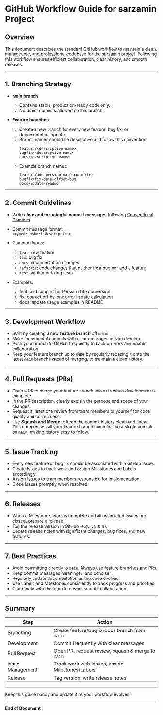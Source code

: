 # GitHub Workflow Guide for sarzamin Project

## Overview
This document describes the standard GitHub workflow to maintain a clean, manageable, and professional codebase for the sarzamin project. Following this workflow ensures efficient collaboration, clear history, and smooth releases.

---

## 1. Branching Strategy

- **main branch**  
  - Contains stable, production-ready code only.  
  - No direct commits allowed on this branch.

- **Feature branches**  
  - Create a new branch for every new feature, bug fix, or documentation update.  
  - Branch names should be descriptive and follow this convention:  
    ```
    feature/<descriptive-name>
    bugfix/<descriptive-name>
    docs/<descriptive-name>
    ```
  - Example branch names:  
    ```
    feature/add-persian-date-converter
    bugfix/fix-date-offset-bug
    docs/update-readme
    ```

---

## 2. Commit Guidelines

- Write **clear and meaningful commit messages** following [Conventional Commits](https://www.conventionalcommits.org/en/v1.0.0/).  
- Commit message format:  
  `<type>: <short description>`

- Common types:  
  - `feat`: new feature  
  - `fix`: bug fix  
  - `docs`: documentation changes  
  - `refactor`: code changes that neither fix a bug nor add a feature  
  - `test`: adding or fixing tests

- Examples:  
  - feat: add support for Persian date conversion  
  - fix: correct off-by-one error in date calculation  
  - docs: update usage examples in README

---

## 3. Development Workflow

- Start by creating a new **feature branch** off `main`.  
- Make incremental commits with clear messages as you develop.  
- Push your branch to GitHub frequently to back up work and enable collaboration.  
- Keep your feature branch up to date by regularly rebasing it onto the latest `main` branch instead of merging, to maintain a clean history.

---

## 4. Pull Requests (PRs)

- Open a PR to merge your feature branch into `main` when development is complete.  
- In the PR description, clearly explain the purpose and scope of your changes.  
- Request at least one review from team members or yourself for code quality and correctness.  
- Use **Squash and Merge** to keep the commit history clean and linear.  
  This compresses all your feature branch commits into a single commit on `main`, making history easy to follow.

---

## 5. Issue Tracking

- Every new feature or bug fix should be associated with a GitHub Issue.  
- Create Issues to track work and assign Milestones and Labels accordingly.  
- Assign Issues to team members responsible for implementation.  
- Close Issues promptly when resolved.

---

## 6. Releases

- When a Milestone's work is complete and all associated Issues are closed, prepare a release.  
- Tag the release version in GitHub (e.g., `v1.8.0`).  
- Update release notes with significant changes, bug fixes, and new features.

---

## 7. Best Practices

- Avoid committing directly to `main`. Always use feature branches and PRs.  
- Keep commit messages meaningful and concise.  
- Regularly update documentation as the code evolves.  
- Use Labels and Milestones consistently to track progress and priorities.  
- Coordinate with the team to ensure smooth collaboration.

---

## Summary

| Step            | Action                                            |
|-----------------|--------------------------------------------------|
| Branching       | Create feature/bugfix/docs branch from `main`    |
| Development     | Commit frequently with clear messages             |
| Pull Request    | Open PR, request review, squash & merge to `main`|
| Issue Management| Track work with Issues, assign Milestones/Labels  |
| Release         | Tag version, write release notes                   |

---

Keep this guide handy and update it as your workflow evolves!

---

**End of Document**

